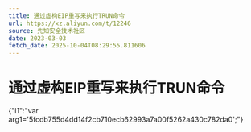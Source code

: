```yaml
---
title: 通过虚构EIP重写来执行TRUN命令
url: https://xz.aliyun.com/t/12246
source: 先知安全技术社区
date: 2023-03-03
fetch_date: 2025-10-04T08:29:55.811606
---
```


# 通过虚构EIP重写来执行TRUN命令

{"l1":"var arg1='5fcdb755d4dd14f2cb710ecb62993a7a00f5262a430c782da0';"}